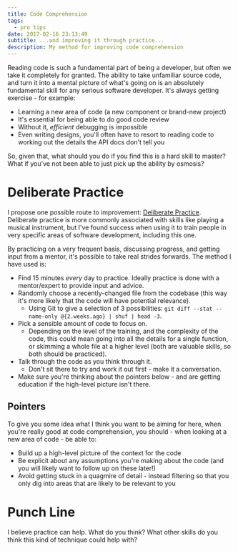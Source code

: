 ```yaml
---
title: Code Comprehension
tags:
  - pro tips
date: 2017-02-16 23:13:49
subtitle: ...and improving it through practice...
description: My method for improving code comprehension
---
```


Reading code is such a fundamental part of being a developer, but often we take it completely for granted.  The ability to take unfamiliar source code, and turn it into a mental picture of what's going on is an absolutely fundamental skill for any serious software developer.  It's always getting exercise - for example:

* Learning a new area of code (a new component or brand-new project)
* It's essential for being able to do good code review
* Without it, _efficient_ debugging is impossible
* Even writing designs, you'll often have to resort to reading code to working out the details the API docs don't tell you

So, given that, what should you do if you find this is a hard skill to master?  What if you've not been able to just pick up the ability by osmosis?

# Deliberate Practice

I propose one possible route to improvement: [Deliberate Practice](https://en.wikipedia.org/wiki/Practice_(learning_method)#Deliberate_practice).  Deliberate practice is more commonly associated with skills like playing a musical instrument, but I've found success when using it to train people in very specific areas of software development, including this one.

By practicing on a very frequent basis, discussing progress, and getting input from a mentor, it's possible to take real strides forwards.  The method I have used is:

* Find 15 minutes _every_ day to practice.  Ideally practice is done with a mentor/expert to provide input and advice.
* Randomly choose a recently-changed file from the codebase (this way it's more likely that the code will have potential relevance).
    * Using Git to give a selection of 3 possibilities: `git diff --stat --name-only @{2.weeks.ago} | shuf | head -3`.
* Pick a sensible amount of code to focus on.
    * Depending on the level of the training, and the complexity of the code, this could mean going into all the details for a single function, or skimming a whole file at a higher level (both are valuable skills, so both should be practiced).
* Talk through the code as you think through it.
    * Don't sit there to try and work it out first - make it a conversation.
* Make sure you're thinking about the pointers below - and are getting education if the high-level picture isn't there.

## Pointers

To give you some idea what I think you want to be aiming for here, when you're really good at code comprehension, you should - when looking at a new area of code - be able to:

* Build up a high-level picture of the context for the code
* Be explicit about any assumptions you're making about the code (and you will likely want to follow up on these later!)
* Avoid getting stuck in a quagmire of detail - instead filtering so that you only dig into areas that are likely to be relevant to you

# Punch Line

I believe practice can help.  What do you think?  What other skills do you think this kind of technique could help with?

